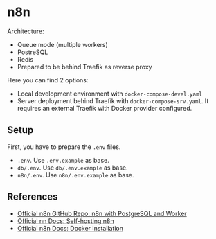 # n8n 

Architecture:
 * Queue mode (multiple workers)
 * PostreSQL
 * Redis
 * Prepared to be behind Traefik as reverse proxy

Here you can find 2 options:
  * Local development environment with `docker-compose-devel.yaml`
  * Server deployment behind Traefik with `docker-compose-srv.yaml`. It requires an external Traefik with Docker provider configured.

## Setup

First, you have to prepare the `.env` files.

  * `.env`. Use `.env.example` as base.
  * `db/.env`. Use `db/.env.example` as base.
  * `n8n/.env`. Use `n8n/.env.example` as base.

## References
 * [Official n8n GitHub Repo: n8n with PostgreSQL and Worker](https://github.com/n8n-io/n8n-hosting/tree/main/docker-compose/withPostgresAndWorker)
 * [Official nn Docs: Self-hosting n8n](https://docs.n8n.io/hosting/)
 * [Official n8n Docs: Docker Installation](https://docs.n8n.io/hosting/installation/docker/)